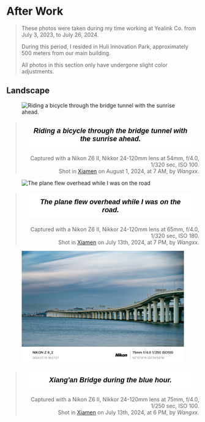 # After Work


<style>
    .styled-figcaption {
        color: #000000; /* 文本颜色 */
        font-style: italic; /* 设置文本为斜体 */
        font-weight: ; /* 设置文本为粗体 */
        font-family: "lucida grande", "lucida sans unicode", lucida, helvetica, "Hiragino Sans GB", "Microsoft YaHei", "WenQuanYi Micro Hei", sans-serif; /* 字体 */
        font-size: 12px; /* 字体大小 */
        text-align: right; /* 文本对齐 */
        margin: 20px; /* 外边距 */
        padding: 10px; /* 内边距 */
        background-color: #ffffff; /* 背景颜色 */
        border: 1px solid #fff; /* 边框 */
        border-radius: 0px; /* 边框圆角 */
    }
</style>

<style>
    .styled-paragraph {
        color: #000000; /* 文本颜色 */
        font-style: italic; /* 设置文本为斜体 */
        font-weight: bold; /* 设置文本为粗体 */
        font-family: "lucida grande", "lucida sans unicode", lucida, helvetica, "Hiragino Sans GB", "Microsoft YaHei", "WenQuanYi Micro Hei", sans-serif; /* 字体 */
        font-size: 18px; /* 字体大小 */
        text-align: center; /* 文本对齐 */
        margin: 20px; /* 外边距 */
        padding: 10px; /* 内边距 */
        background-color: #ffffff; /* 背景颜色 */
        border: 1px solid #fff; /* 边框 */
        border-radius: 0px; /* 边框圆角 */
    }
</style>

<style>
    .right-aligned {
        text-align: right; /* 设置文本右对齐 */
    }
</style>

<blockquote>
<p> These photos were taken during my time working at Yealink Co. from July 3, 2023, to July 26, 2024.</p>
<p> During this period, I resided in Huli Innovation Park, approximately 500 meters from our main building.</p>
<p> All photos in this section only have undergone slight color adjustments.</p>
</blockquote>
<!-- <div style="text-align: center;"> <div> -->

<!-- ::: encrypt key=photo owners=user -->

## Landscape
<figure>
  <img src="/assets/photos/DSC_2950.jpg" alt="Riding a bicycle through the bridge tunnel with the sunrise ahead." title="Riding a bicycle through the bridge tunnel with the sunrise ahead." />
</figure>
<blockquote>
  <p class="styled-paragraph">Riding a bicycle through the bridge tunnel with the sunrise ahead.</p>
  <footer style="text-align: right;">Captured with a Nikon Z6 II, Nikkor 24-120mm lens at 54mm, f/4.0, 1/320 sec, ISO 100. </footer>
  <footer style="text-align: right;"> Shot in <a href="https://maps.app.goo.gl/f9KyANn1gGLnHKBC9">Xiamen</a> on August 1, 2024, at 7 AM, by <cite> Wangxx. </cite>
  </footer>
</blockquote>

<figure>
  <img src="/assets/photos/DSC_2584.jpg" alt="The plane flew overhead while I was on the road" title="The plane flew overhead while I was on the road" />
</figure>
<blockquote>
  <p class="styled-paragraph">The plane flew overhead while I was on the road.</p>
  <footer style="text-align: right;">Captured with a Nikon Z6 II, Nikkor 24-120mm lens at 65mm, f/4.0, 1/320 sec, ISO 180. </footer>
  <footer style="text-align: right;"> Shot in <a href="https://maps.app.goo.gl/p4CbfpjFc46yAxB56">Xiamen</a> on July 13th, 2024, at 7 PM, by <cite> Wangxx. </cite>
  </footer>
</blockquote>

<figure>
  <img src="/assets/photos/B58048A4-FAF6-4AEF-A98D-00D6B011305F_1_105_c.jpeg" alt="Xiang'an Bridge during the blue hour" title="Xiang'an Bridge during the blue hour" />
</figure>
<blockquote>
  <p class="styled-paragraph">Xiang'an Bridge during the blue hour.</p>
  <footer style="text-align: right;">Captured with a Nikon Z6 II, Nikkor 24-120mm lens at 75mm, f/4.0, 1/250 sec, ISO 100. </footer>
  <footer style="text-align: right;"> Shot in <a href="https://maps.app.goo.gl/p4CbfpjFc46yAxB56">Xiamen</a> on July 13th, 2024, at 6 PM, by <cite> Wangxx. </cite>
  </footer>
</blockquote>

